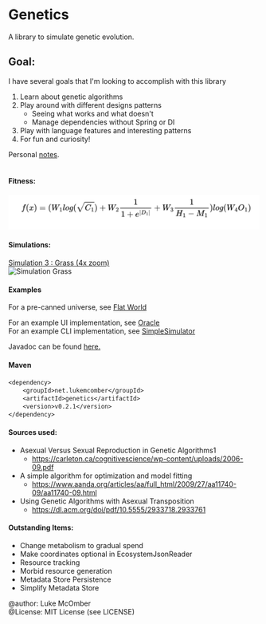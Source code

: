 # Genetics

A library to simulate genetic evolution.

## Goal:
I have several goals that I'm looking to accomplish with this library
1. Learn about genetic algorithms
2. Play around with different designs patterns
	- Seeing what works and what doesn't
	- Manage dependencies without Spring or DI
3. Play with language features and interesting patterns
4. For fun and curiosity!

Personal [notes](https://github.com/ADifferentLuke/Genetics/tree/main/notes). <br /><br />

#### Fitness:
![Basic Fitness Function](https://github.com/ADifferentLuke/Genetics/blob/main/misc/BasicFitnessFunction.png?raw=true)

#### Simulations:
[Simulation 3 : Grass (4x zoom)](https://github.com/ADifferentLuke/Genetics/blob/main/notes/simulation_3_800x400) <br/>
![Simulation Grass](https://github.com/ADifferentLuke/Genetics/blob/main/misc/Grass.gif?raw=true)

#### Examples
For a pre-canned universe, see [Flat World](https://github.com/ADifferentLuke/Genetics/blob/main/src/main/java/net/lukemcomber/genetics/universes/FlatFloraUniverse.java)

For an example UI implementation, see [Oracle](https://github.com/ADifferentLuke/Oracle)</br>
For an example CLI implementation, see [SimpleSimulator](https://github.com/ADifferentLuke/Genetics/blob/main/src/main/java/net/lukemcomber/genetics/utilities/SimpleSimulator.java) <br />

Javadoc can be found [here.](https://www.javadoc.io/doc/net.lukemcomber/genetics/latest/index.html)</br>
#### Maven
    <dependency>
        <groupId>net.lukemcomber</groupId>
        <artifactId>genetics</artifactId>
        <version>v0.2.1</version>
    </dependency>

#### Sources used:
* Asexual Versus Sexual Reproduction in Genetic Algorithms1
  * https://carleton.ca/cognitivescience/wp-content/uploads/2006-09.pdf
* A simple algorithm for optimization and model fitting
  * https://www.aanda.org/articles/aa/full_html/2009/27/aa11740-09/aa11740-09.html
* Using Genetic Algorithms with Asexual Transposition
  * https://dl.acm.org/doi/pdf/10.5555/2933718.2933761


#### Outstanding Items:
* Change metabolism to gradual spend
* Make coordinates optional in EcosystemJsonReader
* Resource tracking
* Morbid resource generation
* Metadata Store Persistence
* Simplify Metadata Store


@author: Luke McOmber  
@License: MIT License (see LICENSE)


